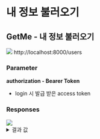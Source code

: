 # 내 정보 불러오기

## GetMe - 내 정보 불러오기

<img src="https://img.shields.io/badge/GET-green?style=plastic&logo=appveyor&logo=GET"/> http://localhost:8000/users

### Parameter

**authorization - Bearer Token**

- login 시 발급 받은 access token

### Responses

<img src="https://img.shields.io/badge/200-519800?style=plastic&logo=appveyor&logo=200"/>

<details>
<summary>결과 값</summary>
<div markdown="1">

```json
{
  "message": "getMe success",
  "user": {
    "followCount": "1",
    "id": 2,
    "profile_image": "profile_image",
    "name": "updated_user_name",
    "about_me": null,
    "title": "josephscahn2.log",
    "email": "josephscahn2@email.com",
    "comment_alert": 1,
    "update_alert": 0,
    "social_info_email": null,
    "social_info_github": null,
    "social_info_twitter": null,
    "social_info_facebook": null,
    "social_info_url": null
  }
}
```

</div>
</details>

